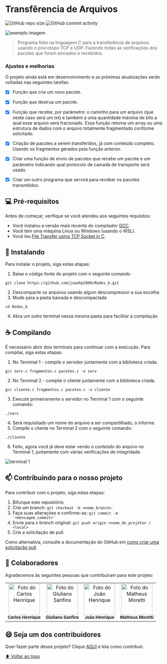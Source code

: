 # Transfêrencia de Arquivos

![GitHub repo size](https://img.shields.io/github/repo-size/joaohp2000/Redes_b)
![GitHub commit activity](https://img.shields.io/github/commit-activity/w/joaohp2000/Redes_b)


<img src="https://gyazo.com/46c315e6ec0f960b911dd8b5e6696e7f.png" alt="exemplo imagem">

> Programa feito na linguagem C para a transferência de arquivos usando o procotopo TCP e UDP. Fazendo todas as verificações dos pacotes que foram enviados e recebidos.

### Ajustes e melhorias

O projeto ainda está em desenvolvimento e as próximas atualizações serão voltadas nas seguintes tarefas:

- [x] Função que cria um novo pacote.
- [x] Função que destrua um pacote.
- [x] Função que recebe, por parâmetro: o caminho para um arquivo (que neste caso será um txt) e também a uma quantidade máxima de bits a qual esse arquivo será fracionado. Essa função retorna um array ou uma estrutura de dados com o arquivo totalmente fragmentado conforme solicitado.
- [x] Criação de pacotes a serem transferidos, já com conteúdo completo. Usando os fragmentos gerados pela função anterior.
- [x] Criar uma função de envio de pacotes que recebe um pacote e um parâmetro indicando qual protocolo de camada de transporte será usado.
- [x] Criar um outro programa que servirá para receber os pacotes transmitidos.


## 💻 Pré-requisitos

Antes de começar, verifique se você atendeu aos seguintes requisitos:
* Você instalou a versão mais recente do compilador [GCC](https://gcc.gnu.org/).
* Você tem uma máquina Linux ou Windows (usando o WSL). 
* Você leu [File Transfer using TCP Socket in C](https://idiotdeveloper.com/file-transfer-using-tcp-socket-in-c/).

## 🚀 Instalando 

Para instalar o projeto, siga estas etapas:

1. Baixe o código fonte do projeto com o seguinte comando 
```
git clone https://github.com/joaohp2000/Redes_b.git
```
2. Descompacte os arquivos usando algum descompressor a sua escolha
3. Mude para a pasta baixada e descompactada
```
cd Redes_b
```
4. Abra um outro terminal nessa mesma pasta para facilitar a compilação

## ☕ Compilando 

É necessário abrir dois terminais para continuar com a execução.
Para compilar, siga estas etapas:

1. No Terminal 1 - compile o servidor juntamente com a biblioteca criada.
```
gcc serv.c fragmentos.c pacotes.c -o serv
```
2. No Terminal 2 - compile o cliente juntamente com a biblioteca criada.
```
gcc cliente.c fragmentos.c pacotes.c -o cliente
```
3. Execute primeiramente o servidor no Terminal 1 com o seguinte comando:
```
./serv
```
4. Será requisitado um nome do arquivo a ser compartilhado, o informe.
5. Compile o cliente no Terminal 2 com o seguinte comando:
```
./cliente
```
6. Feito, agora você já deve estar vendo o conteúdo do arquivo no Terminal 1, juntamente com várias verificações de integridade.
<img src="https://gyazo.com/1b041ea8c81554cf53e64c096c85cf87.png" alt="terminal 1">


## 📫 Contribuindo para o nosso projeto
<!---Se o seu README for longo ou se você tiver algum processo ou etapas específicas que deseja que os contribuidores sigam, considere a criação de um arquivo CONTRIBUTING.md separado--->
Para contribuir com o projeto, siga estas etapas:

1. Bifurque este repositório.
2. Crie um branch: `git checkout -b <nome_branch>`.
3. Faça suas alterações e confirme-as: `git commit -m '<mensagem_commit>'`
4. Envie para o branch original: `git push origin <nome_do_projeto> / <local>`
5. Crie a solicitação de pull.

Como alternativa, consulte a documentação do GitHub em [como criar uma solicitação pull](https://help.github.com/en/github/collaborating-with-issues-and-pull-requests/creating-a-pull-request).

## 🤝 Colaboradores

Agradecemos às seguintes pessoas que contribuíram para este projeto:

<table>
  <tr>
    <td align="center">
      <a href="#">
        <img src="https://avatars.githubusercontent.com/u/38138832?v=4.png" width="100px;" alt="Foto do Carlos Henrique"/><br>
        <sub>
          <b>Carlos Henrique</b>
        </sub>
      </a>
    </td>
    <td align="center">
      <a href="#">
        <img src="https://avatars.githubusercontent.com/u/32877842?v=4.png" width="100px;" alt="Foto do Giuliano Sanfins"/><br>
        <sub>
          <b>Giuliano Sanfins</b>
        </sub>
      </a>
    </td>
    <td align="center">
      <a href="#">
        <img src="https://avatars.githubusercontent.com/u/38138807?v=4.png" width="100px;" alt="Foto do João Henrique"/><br>
        <sub>
          <b>João Henrique</b>
        </sub>
      </a>
    </td>
    <td align="center">
      <a href="#">
        <img src="https://avatars.githubusercontent.com/u/50489803?v=4.png" width="100px;" alt="Foto do Matheus Moretti"/><br>
        <sub>
          <b>Matheus Moretti</b>
        </sub>
      </a>
    </td>
  </tr>
</table>


## 😄 Seja um dos contribuidores<br>

Quer fazer parte desse projeto? Clique [AQUI](CONTRIBUTING.md) e leia como contribuir.



[⬆ Voltar ao topo](#nome-do-projeto)<br>

